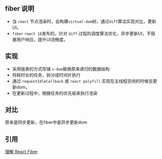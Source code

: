 ## fiber 说明
- 当 `react` 节点渲染时，会构建`virtual-dom`树，通过`diff`算法实现对比，更新UI。
- `fiber` `react 16`发布的，针对 `diff` 过程的调度算法优化，异步更新UI，不阻塞用户响应，提升UI流畅度。

## 实现
- 采用链表的方式存储 `v-dom`替换原来递归的数据结构
- 将耗时长的任务，拆分成时间片执行
- 通过 `requestIdleCallback` 或 `react polyfill` 实现在主线程空闲的时候去更新dom。
- 在更新过程中，根据任务的优先级来执行渲染


## 对比
原来是同步更新，在fiber中是异步更新dom

## 引用
[理解 React Fiber](https://segmentfault.com/a/1190000039682751)
